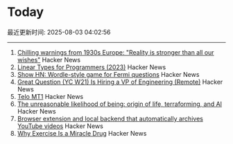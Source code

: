 # Today

最近更新时间: 2025-08-03 04:02:56

--- 
1. [Chilling warnings from 1930s Europe: "Reality is stronger than all our wishes"](https://www.doomsdayscenario.co/p/fleeing-one-step-ahead-of-fascism-fbcf5ac4661dca77) Hacker News
2. [Linear Types for Programmers (2023)](https://twey.io/for-programmers/linear-types/) Hacker News
3. [Show HN: Wordle-style game for Fermi questions](https://www.fermiquestions.org/) Hacker News
4. [Great Question (YC W21) Is Hiring a VP of Engineering (Remote)](https://www.ycombinator.com/companies/great-question/jobs/ONBQUqe-vp-of-engineering) Hacker News
5. [Telo MT1](https://www.telotrucks.com/) Hacker News
6. [The unreasonable likelihood of being: origin of life, terraforming, and AI](https://arxiv.org/abs/2507.18545) Hacker News
7. [Browser extension and local backend that automatically archives YouTube videos](https://github.com/andrewarrow/starchive) Hacker News
8. [Why Exercise Is a Miracle Drug](https://www.derekthompson.org/p/the-sunday-morning-post-why-exercise) Hacker News
